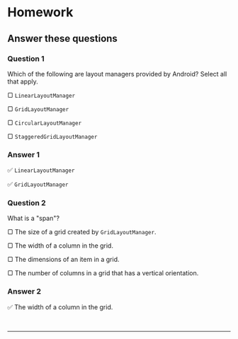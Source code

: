# Homework

## **Answer these questions**

### **Question 1**

Which of the following are layout managers provided by Android? Select all that apply.

▢ `LinearLayoutManager`

▢ `GridLayoutManager`

▢ `CircularLayoutManager`

▢ `StaggeredGridLayoutManager`

### Answer 1

:white_check_mark: `LinearLayoutManager`

:white_check_mark:  `GridLayoutManager`

### **Question 2**

What is a "span"?

▢ The size of a grid created by `GridLayoutManager`.

▢ The width of a column in the grid.

▢ The dimensions of an item in a grid.

▢ The number of columns in a grid that has a vertical orientation.

### Answer 2

:white_check_mark: The width of a column in the grid.

<br>

---

